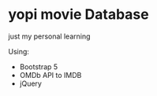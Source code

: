 # yopi movie Database
just my personal learning

Using:
  - Bootstrap 5
  - OMDb API to IMDB
  - jQuery
